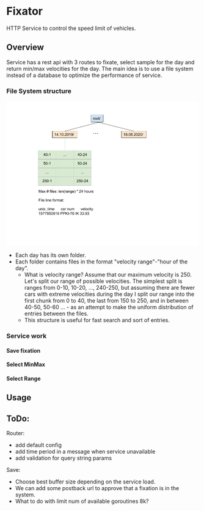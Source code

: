 # Fixator

HTTP Service to control the speed limit of vehicles.
## Overview
Service has a rest api with 3 routes to fixate, select sample for the day and return min/max velocities for the day.
The main idea is to use a file system instead of a database to optimize the performance of service.
 
### File System structure
![Filesystem structure](img/Fs.png?raw=true "FS Structure")
* Each day has its own folder.
* Each folder contains files in the format "velocity range"-"hour of the day".
    * What is velocity range?
    Assume that our maximum velocity is 250. Let's split our range of possible velocities.
    The simplest split is ranges from 0-10, 10-20, ..., 240-250, but assuming there are fewer cars with extreme 
    velocities during the day I split our range into the first chunk from 0 to 40, the last from 150 to 250, and 
    in between 40-50, 50-60 ... - as an attempt to make the uniform distribution of entries between the files. 
    * This structure is useful for fast search and sort of entries.

### Service work
#### Save fixation

#### Select MinMax

#### Select Range

## Usage
## ToDo:
Router:
* add default config
* add time period in a message when service unavailable
* add validation for query string params

Save:
* Choose best buffer size depending on the service load.
* We can add some postback url to approve that a fixation is in the system.
* What to do with limit num of available goroutines 8k?